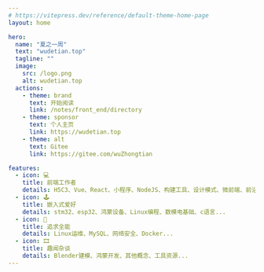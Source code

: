 ```yaml
---
# https://vitepress.dev/reference/default-theme-home-page
layout: home

hero:
  name: "夏之一周"
  text: "wudetian.top"
  tagline: ""
  image:
    src: /logo.png
    alt: wudetian.top
  actions:
    - theme: brand
      text: 开始阅读
      link: /notes/front_end/directory
    - theme: sponsor
      text: 个人主页
      link: https://wudetian.top
    - theme: alt
      text: Gitee
      link: https://gitee.com/wuZhongtian

features:
  - icon: 💻
    title: 前端工作者
    details: H5C3、Vue、React、小程序、NodeJS、构建工具、设计模式、微前端、前沿概念...
  - icon: 🕹️
    title: 嵌入式爱好
    details: stm32、esp32、鸿蒙设备、Linux编程、数模电基础、c语言...
  - icon: 🎡
    title: 追求全能
    details: Linux运维、MySQL、网络安全、Docker...
  - icon: 🎞️
    title: 趣闻杂谈
    details: Blender建模、鸿蒙开发、其他概念、工具资源...
---
```


<HomeUnderline/>
<confetti />

